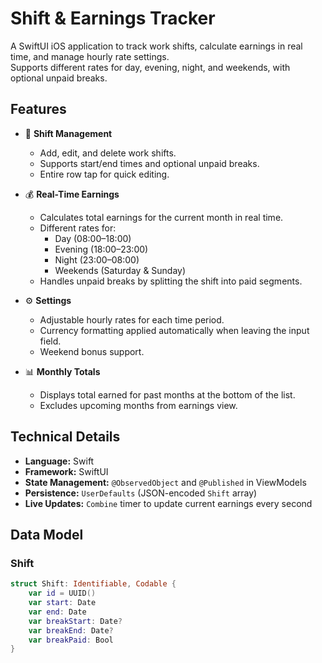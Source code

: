 # Shift & Earnings Tracker

A SwiftUI iOS application to track work shifts, calculate earnings in real time, and manage hourly rate settings.  
Supports different rates for day, evening, night, and weekends, with optional unpaid breaks.

## Features

- 📅 **Shift Management**
  - Add, edit, and delete work shifts.
  - Supports start/end times and optional unpaid breaks.
  - Entire row tap for quick editing.
  
- 💰 **Real-Time Earnings**
  - Calculates total earnings for the current month in real time.
  - Different rates for:
    - Day (08:00–18:00)
    - Evening (18:00–23:00)
    - Night (23:00–08:00)
    - Weekends (Saturday & Sunday)
  - Handles unpaid breaks by splitting the shift into paid segments.

- ⚙ **Settings**
  - Adjustable hourly rates for each time period.
  - Currency formatting applied automatically when leaving the input field.
  - Weekend bonus support.

- 📊 **Monthly Totals**
  - Displays total earned for past months at the bottom of the list.
  - Excludes upcoming months from earnings view.

## Technical Details

- **Language:** Swift
- **Framework:** SwiftUI
- **State Management:** `@ObservedObject` and `@Published` in ViewModels
- **Persistence:** `UserDefaults` (JSON-encoded `Shift` array)
- **Live Updates:** `Combine` timer to update current earnings every second

## Data Model

### Shift
```swift
struct Shift: Identifiable, Codable {
    var id = UUID()
    var start: Date
    var end: Date
    var breakStart: Date?
    var breakEnd: Date?
    var breakPaid: Bool
}
